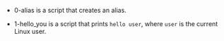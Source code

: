 - 0-alias is a script that creates an alias.

- 1-hello_you is a script that prints `hello user`, where `user` is the current Linux user.
